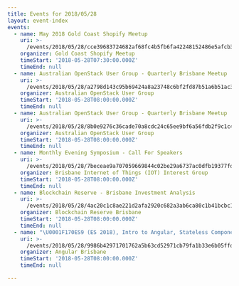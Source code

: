 ```yaml
---
title: Events for 2018/05/28
layout: event-index
events:
  - name: May 2018 Gold Coast Shopify Meetup
    uri: >-
      /events/2018/05/28/cce39683724682af68fc4b5fb6fa42248152486e5afcb3e4e2c5f67ce2c11a3b
    organizer: Gold Coast Shopify Meetup
    timeStart: '2018-05-28T07:30:00.000Z'
    timeEnd: null
  - name: Australian OpenStack User Group - Quarterly Brisbane Meetup
    uri: >-
      /events/2018/05/28/a2798d143c95b69424a8a23748c6bf2fd87b51a6b51ac3c0202b7a230970a4c6
    organizer: Australian OpenStack User Group
    timeStart: '2018-05-28T08:00:00.000Z'
    timeEnd: null
  - name: Australian OpenStack User Group - Quarterly Brisbane Meetup
    uri: >-
      /events/2018/05/28/8b0e9276c36cade70a8cdc24c65ee9bf6a56fdb2f9c1c41ea3d50cc97d73a974
    organizer: Australian OpenStack User Group
    timeStart: '2018-05-28T08:00:00.000Z'
    timeEnd: null
  - name: Monthly Evening Symposium - Call For Speakers
    uri: >-
      /events/2018/05/28/7beceae9a707059669844c02be29a6737ac0dfb19377fd80c1e1e6f4bd43ce2f
    organizer: Brisbane Internet of Things (IOT) Interest Group
    timeStart: '2018-05-28T08:00:00.000Z'
    timeEnd: null
  - name: Blockchain Reserve - Brisbane Investment Analysis
    uri: >-
      /events/2018/05/28/4ac20c1c8ae221d2afa2920c682a3ab6ca80c1b41bcbc119c5c0128c7466f23e
    organizer: Blockchain Reserve Brisbane
    timeStart: '2018-05-28T08:00:00.000Z'
    timeEnd: null
  - name: "\U0001F170️ES9 (ES 2018), Intro to Angular, Stateless Components & Angular Forms"
    uri: >-
      /events/2018/05/28/9986b42971701762a5b63cd52971cb79fa1b33e6b05ffd06afc3c7edfd314d57
    organizer: Angular Brisbane
    timeStart: '2018-05-28T08:00:00.000Z'
    timeEnd: null

---
```

